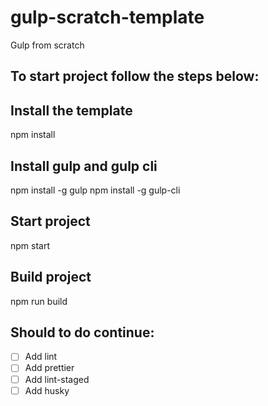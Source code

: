 # gulp-scratch-template
Gulp from scratch

## To start project follow the steps below:

## Install the template
npm install

## Install gulp and gulp cli
npm install -g gulp
npm install -g gulp-cli

## Start project
npm start

## Build project
npm run build

## Should to do continue:
* [ ] Add lint
* [ ] Add prettier
* [ ] Add lint-staged
* [ ] Add husky
